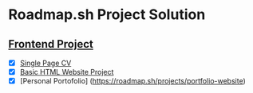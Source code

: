 # Roadmap.sh Project Solution

## [Frontend Project](https://roadmap.sh/projects?g=frontend)
- [x] [Single Page CV](https://roadmap.sh/projects/single-page-cv)
- [x] [Basic HTML Website Project](https://roadmap.sh/projects/basic-html-website)
- [x] [Personal Portofolio] (https://roadmap.sh/projects/portfolio-website)
